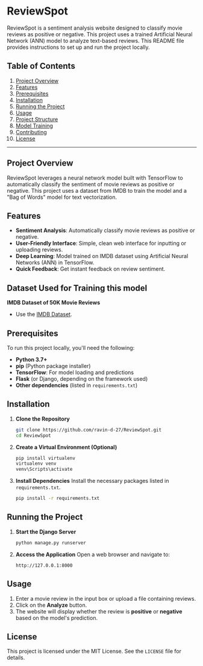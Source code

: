 # ReviewSpot

ReviewSpot is a sentiment analysis website designed to classify movie reviews as positive or negative. This project uses a trained Artificial Neural Network (ANN) model to analyze text-based reviews. This README file provides instructions to set up and run the project locally.

## Table of Contents
1. [Project Overview](#project-overview)
2. [Features](#features)
3. [Prerequisites](#prerequisites)
4. [Installation](#installation)
5. [Running the Project](#running-the-project)
6. [Usage](#usage)
7. [Project Structure](#project-structure)
8. [Model Training](#model-training)
9. [Contributing](#contributing)
10. [License](#license)

---

## Project Overview

ReviewSpot leverages a neural network model built with TensorFlow to automatically classify the sentiment of movie reviews as positive or negative. This project uses a dataset from IMDB to train the model and a "Bag of Words" model for text vectorization.

## Features

- **Sentiment Analysis**: Automatically classify movie reviews as positive or negative.
- **User-Friendly Interface**: Simple, clean web interface for inputting or uploading reviews.
- **Deep Learning**: Model trained on IMDB dataset using Artificial Neural Networks (ANN) in TensorFlow.
- **Quick Feedback**: Get instant feedback on review sentiment.

## Dataset Used for Training this model

**IMDB Dataset of 50K Movie Reviews**
   - Use the [IMDB Dataset](https://www.kaggle.com/datasets/lakshmi25npathi/imdb-dataset-of-50k-movie-reviews).



## Prerequisites

To run this project locally, you'll need the following:

- **Python 3.7+**
- **pip** (Python package installer)
- **TensorFlow**: For model loading and predictions
- **Flask** (or Django, depending on the framework used)
- **Other dependencies** (listed in `requirements.txt`)

## Installation

1. **Clone the Repository**
   ```bash
   git clone https://github.com/ravin-d-27/ReviewSpot.git
   cd ReviewSpot
   ```

2. **Create a Virtual Environment (Optional)**
   ```bash
   pip install virtualenv
   virtualenv venv
   venv\Scripts\activate
   ```

3. **Install Dependencies**
   Install the necessary packages listed in `requirements.txt`.
   ```bash
   pip install -r requirements.txt
   ```

## Running the Project

1. **Start the Django Server**
     ```bash
     python manage.py runserver
     ```

3. **Access the Application**
   Open a web browser and navigate to:
   ```
   http://127.0.0.1:8000
   ```

## Usage

1. Enter a movie review in the input box or upload a file containing reviews.
2. Click on the **Analyze** button.
3. The website will display whether the review is **positive** or **negative** based on the model's prediction.



## License

This project is licensed under the MIT License. See the `LICENSE` file for details.

